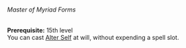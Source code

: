 ###### Master of Myriad Forms

**Prerequisite:**
15th level
\
You can cast [Alter Self](#Alter_Self_alter_self) at will, without expending a spell slot.
